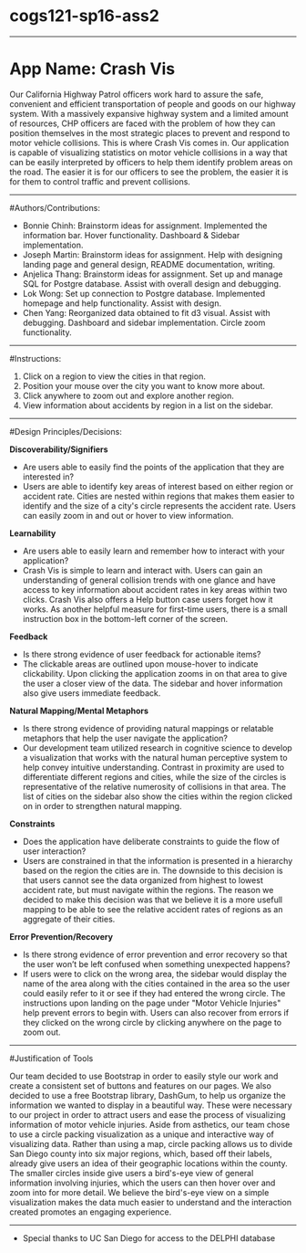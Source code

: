 # cogs121-sp16-ass2

-------------------------------------------------------------------
# App Name: Crash Vis
Our California Highway Patrol officers work hard to assure the safe, convenient and efficient
transportation of people and goods on our highway system.  With a massively expansive highway
system and a limited amount of resources, CHP officers are faced with the problem of how they
can position themselves in the most strategic places to prevent and respond to motor vehicle collisions.
This is where Crash Vis comes in. Our application is capable of visualizing statistics
on motor vehicle collisions in a way that can be easily interpreted by officers to help them identify
problem areas on the road. The easier it is for our officers to see the problem, the easier it is
for them to control traffic and prevent collisions.

-------------------------------------------------------------------
#Authors/Contributions:
* Bonnie Chinh:     Brainstorm ideas for assignment. Implemented the information bar. Hover functionality. Dashboard & Sidebar implementation.
* Joseph Martin:    Brainstorm ideas for assignment. Help with designing landing page and general design, README documentation, writing.
* Anjelica Thang:   Brainstorm ideas for assignment. Set up and manage SQL for Postgre database. Assist with overall design and debugging.
* Lok Wong:         Set up connection to Postgre database. Implemented homepage and help functionality. Assist with design.
* Chen Yang:        Reorganized data obtained to fit d3 visual. Assist with debugging. Dashboard and sidebar implementation. Circle zoom functionality.

-------------------------------------------------------------------
#Instructions:
1. Click on a region to view the cities in that region.
2. Position your mouse over the city you want to know more about.
3. Click anywhere to zoom out and explore another region.
4. View information about accidents by region in a list on the sidebar.
-------------------------------------------------------------------
#Design Principles/Decisions:

**Discoverability/Signifiers**
- Are users able to easily find the points of the application that they are interested in?
- Users are able to identify key areas of interest based on either region or accident rate.  Cities are nested within regions that makes them easier to identify and the size of a city's circle represents the accident rate. Users can easily zoom in and out or hover to view information.

**Learnability**
- Are users able to easily learn and remember how to interact with your application?
- Crash Vis is simple to learn and interact with.  Users can gain an understanding of general collision trends with one glance and have access to key information about accident rates in key areas within two clicks. Crash Vis also offers a Help button case users forget how it works. As another helpful measure for first-time users, there is a small instruction box in the bottom-left corner of the screen.

**Feedback**
- Is there strong evidence of user feedback for actionable items?
- The clickable areas are outlined upon mouse-hover to indicate clickability.  Upon clicking the application zooms in on that area to give the user a closer view of the data. The sidebar and hover information also give users immediate feedback.

**Natural Mapping/Mental Metaphors**
- Is there strong evidence of providing natural mappings or relatable metaphors that help the user navigate the application?
- Our development team utilized research in cognitive science to develop a visualization that works with the natural human perceptive system to help convey intuitive understanding.  Contrast in proximity are used to differentiate different regions and cities, while the size of the circles is representative of the relative numerosity of collisions in that area. The list of cities on the sidebar also show the cities within the region clicked on in order to strengthen natural mapping.

**Constraints**
- Does the application have deliberate constraints to guide the flow of user interaction?
- Users are constrained in that the information is presented in a hierarchy based on the region the cities are in. The downside to this decision is that users cannot see the data organized from highest to lowest accident rate, but must navigate within the regions.  The reason we decided to make this decision was that we believe it is a more usefull mapping to be able to see the relative accident rates of regions as an aggregate of their cities.

**Error Prevention/Recovery**
- Is there strong evidence of error prevention and error recovery so that the user won’t be
left confused when something unexpected happens?
- If users were to click on the wrong area, the sidebar would display the name of the area along with the cities contained in the area so the user could easily refer to it or see if they had entered the wrong circle. The instructions upon landing on the page under "Motor Vehicle Injuries" help prevent errors to begin with. Users can also recover from errors if they clicked on the wrong circle by clicking anywhere on the page to zoom out.

-------------------------------------------------------------------
#Justification of Tools

Our team decided to use Bootstrap in order to easily style our work and create a consistent set of buttons and features on our pages. We also decided to use a free Bootstrap library, DashGum, to help us organize the information we wanted to display in a beautiful way. These were necessary to our project in order to attract users and ease the process of visualizing information of motor vehicle injuries. Aside from asthetics, our team chose to use a circle packing visualization as a unique and interactive way of visualizing data. Rather than using a map, circle packing allows us to divide San Diego county into six major regions, which, based off their labels, already give users an idea of their geographic locations within the county. The smaller circles inside give users a bird's-eye view of general information involving injuries, which the users can then hover over and zoom into for more detail. We believe the bird's-eye view on a simple visualization makes the data much easier to understand and the interaction created promotes an engaging experience.

-------------------------------------------------------------------
* Special thanks to UC San Diego for access to the DELPHI database